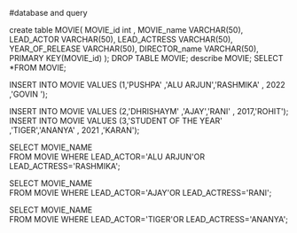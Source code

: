 #database and query

create table MOVIE(
MOVIE_id int ,
MOVIE_name VARCHAR(50),
LEAD_ACTOR VARCHAR(50),
LEAD_ACTRESS VARCHAR(50),
YEAR_OF_RELEASE VARCHAR(50),
DIRECTOR_name VARCHAR(50),
PRIMARY KEY(MOVIE_id)
);
DROP TABLE MOVIE;
describe MOVIE;
SELECT *FROM MOVIE;

INSERT  INTO MOVIE VALUES (1,'PUSHPA' ,'ALU ARJUN','RASHMIKA' , 2022 ,'GOVIN ');

INSERT  INTO MOVIE VALUES (2,'DHRISHAYM' ,'AJAY','RANI' , 2017,'ROHIT');
INSERT  INTO MOVIE VALUES (3,'STUDENT OF THE YEAR' ,'TIGER','ANANYA' , 2021 ,'KARAN');

SELECT MOVIE_NAME  
FROM MOVIE
WHERE LEAD_ACTOR='ALU ARJUN'OR LEAD_ACTRESS='RASHMIKA';

SELECT MOVIE_NAME  
FROM MOVIE
WHERE LEAD_ACTOR='AJAY'OR LEAD_ACTRESS='RANI';

SELECT MOVIE_NAME  
FROM MOVIE
WHERE LEAD_ACTOR='TIGER'OR LEAD_ACTRESS='ANANYA';

